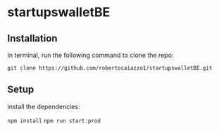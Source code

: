 # startupswalletBE


## Installation

In terminal, run the following command to clone the repo:

`git clone https://github.com/robertocaiazzo1/startupswalletBE.git`

## Setup

install the dependencies:

`npm install`
`npm run start:prod`

